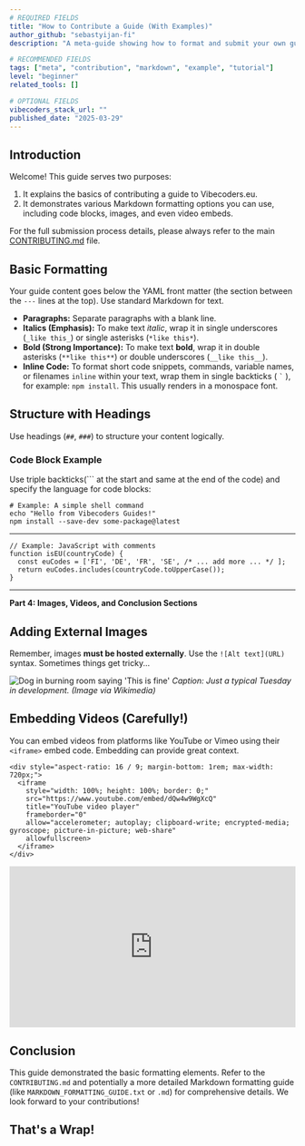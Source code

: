 ```yaml
---
# REQUIRED FIELDS
title: "How to Contribute a Guide (With Examples)"
author_github: "sebastyijan-fi"
description: "A meta-guide showing how to format and submit your own guides for Vibecoders.eu, including Markdown examples and embeds."

# RECOMMENDED FIELDS
tags: ["meta", "contribution", "markdown", "example", "tutorial"]
level: "beginner"
related_tools: []

# OPTIONAL FIELDS
vibecoders_stack_url: ""
published_date: "2025-03-29"
---
```


## Introduction

Welcome! This guide serves two purposes:
1.  It explains the basics of contributing a guide to Vibecoders.eu.
2.  It demonstrates various Markdown formatting options you can use, including code blocks, images, and even video embeds.

For the full submission process details, please always refer to the main [CONTRIBUTING.md](../CONTRIBUTING.md) file.

## Basic Formatting

Your guide content goes below the YAML front matter (the section between the `---` lines at the top). Use standard Markdown for text.

* **Paragraphs:** Separate paragraphs with a blank line.
* **Italics (Emphasis):** To make text *italic*, wrap it in single underscores (`_like this_`) or single asterisks (`*like this*`).
* **Bold (Strong Importance):** To make text **bold**, wrap it in double asterisks (`**like this**`) or double underscores (`__like this__`).
* **Inline Code:** To format short code snippets, commands, variable names, or filenames `inline` within your text, wrap them in single backticks ( `` ` `` ), for example: `npm install`. This usually renders in a monospace font.


## Structure with Headings

Use headings (`##`, `###`) to structure your content logically.

### Code Block Example

Use triple backticks(``` at the start and same at the end of the code) and specify the language for code blocks:

```
# Example: A simple shell command
echo "Hello from Vibecoders Guides!"
npm install --save-dev some-package@latest
```
---
```
// Example: JavaScript with comments
function isEU(countryCode) {
  const euCodes = ['FI', 'DE', 'FR', 'SE', /* ... add more ... */ ];
  return euCodes.includes(countryCode.toUpperCase());
}
```
---

**Part 4: Images, Videos, and Conclusion Sections**

## Adding External Images

Remember, images **must be hosted externally**. Use the `![Alt text](URL)` syntax. Sometimes things get tricky...

![Dog in burning room saying 'This is fine']([https://upload.wikimedia.org/wikipedia/en/9/9f/This_is_fine_meme.jpg](https://en.wikipedia.org/wiki/Gunshow_(webcomic)#/media/File:This_is_fine_from_On_Fire_strip_by_KC_Green.jpg))
*Caption: Just a typical Tuesday in development. (Image via Wikimedia)*

## Embedding Videos (Carefully!)

You can embed videos from platforms like YouTube or Vimeo using their `<iframe>` embed code. Embedding can provide great context.
```
<div style="aspect-ratio: 16 / 9; margin-bottom: 1rem; max-width: 720px;">
  <iframe
    style="width: 100%; height: 100%; border: 0;"
    src="https://www.youtube.com/embed/dQw4w9WgXcQ"
    title="YouTube video player"
    frameborder="0"
    allow="accelerometer; autoplay; clipboard-write; encrypted-media; gyroscope; picture-in-picture; web-share"
    allowfullscreen>
  </iframe>
</div>
```

<div style="aspect-ratio: 16 / 9; margin-bottom: 1rem; max-width: 720px;">
  <iframe
    style="width: 100%; height: 100%; border: 0;"
    src="https://www.youtube.com/embed/dQw4w9WgXcQ"
    title="YouTube video player"
    frameborder="0"
    allow="accelerometer; autoplay; clipboard-write; encrypted-media; gyroscope; picture-in-picture; web-share"
    allowfullscreen>
  </iframe>
</div>

## Conclusion

This guide demonstrated the basic formatting elements. Refer to the `CONTRIBUTING.md` and potentially a more detailed Markdown formatting guide (like `MARKDOWN_FORMATTING_GUIDE.txt` or `.md`) for comprehensive details. We look forward to your contributions!

## That's a Wrap!
